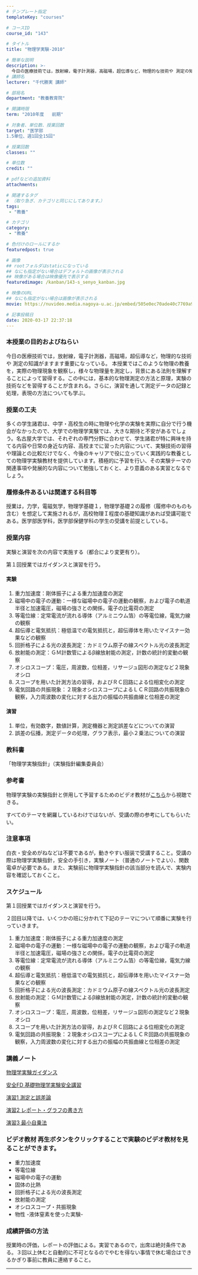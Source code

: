 ```yaml
---
# テンプレート指定
templateKey: "courses"

# コースID
course_id: "143"

# タイトル
title: "物理学実験-2010"

# 簡単な説明
description: >-
  今日の医療技術では，放射線，電子計測器，高磁場，超伝導など，物理的な技術や 測定の知識がますます重要になっている。 本授業ではこのような物理の教養を，実際の物理現象を観察し，様々な物理量を測定し，背景にある法則を理解することによって習得する。この中には，基本的な物理測定の方法と原理，実験の技術などを習得することが含まれる。さらに，演習を通して測定データの記録と処理，表現の方法についても学ぶ。 ...
# 講師名
lecturer: "千代勝実 講師"

# 部局名
department: "教養教育院"

# 開講時限
term: "2010年度	前期"

# 対象者、単位数、授業回数
target: "医学部
1.5単位、週1回全15回"

# 授業回数
classes: ""

# 単位数
credit: ""

# pdfなどの追加資料
attachments:

# 関連するタグ
# （取り急ぎ、カテゴリと同じにしてあります。）
tags:
 - "教養"

# カテゴリ
category:
 - "教養"

# 色付けのロールにするか
featuredpost: true

# 画像
## rootフォルダはstaticになっている
## なにも指定がない場合はデフォルトの画像が表示される
## 映像がある場合は映像優先で表示する
featuredimage: /kanban/143-s_senyo_kanban.jpg

# 映像のURL
## なにも指定がない場合は画像が表示される
movie: https://nuvideo.media.nagoya-u.ac.jp/embed/505e0ec70ade40c7769a9797c0a05c1e2945a846

# 記事投稿日
date: 2020-03-17 22:37:18
---
```


### 本授業の目的およびねらい

今日の医療技術では，放射線，電子計測器，高磁場，超伝導など，物理的な技術や 測定の知識がますます重要になっている。 本授業ではこのような物理の教養を，実際の物理現象を観察し，様々な物理量を測定し，背景にある法則を理解することによって習得する。この中には，基本的な物理測定の方法と原理，実験の技術などを習得することが含まれる。さらに，演習を通して測定データの記録と処理，表現の方法についても学ぶ。


### 授業の工夫

多くの学生諸君は、中学・高校生の時に物理や化学の実験を実際に自分で行う機会がなかったので、大学での物理学実験では、大きな期待と不安があるでしょう。名古屋大学では、それぞれの専門分野に合わせて、学生諸君が特に興味を持てる内容や日常の身近な内容、高校までに習った内容について、実験技術の習得や理論との比較だけでなく、今後のキャリアで役に立っていく実践的な教養としての物理学実験教材を提供しています。積極的に予習を行い、その実験テーマの関連事項や発展的な内容について勉強しておくと、より意義のある実習となるでしょう。







### 履修条件あるいは関連する科目等

授業は，力学，電磁気学，物理学基礎１，物理学基礎２の履修（履修中のものも含む）を想定して実施されるが，高校物理Ｉ程度の基礎知識があれば受講可能である。医学部医学科，医学部保健学科の学生の受講を前提としている。

### 授業内容

実験と演習を次の内容で実施する（都合により変更有り）。

第１回授業ではガイダンスと演習を行う。

#### 実験

1. 重力加速度：剛体振子による重力加速度の測定
2. 磁場中の電子の運動：一様な磁場中の電子の運動の観察，および電子の軌道半径と加速電圧，磁場の強さとの関係，電子の比電荷の測定
3. 等電位線：定常電流が流れる導体（アルミニウム箔）の等電位線，電気力線の観察
4. 超伝導と電気抵抗：極低温での電気抵抗と，超伝導体を用いたマイスナー効果などの観察
5. 回折格子による光の波長測定：カドミウム原子の線スペクトル光の波長測定
6. 放射能の測定：ＧＭ計数管によるβ線放射能の測定，計数の統計的変動の観察
7. オシロスコープ：電圧，周波数，位相差，リサージュ図形の測定など２現象オシロ
8. スコープを用いた計測方法の習得，およびＲＣ回路による位相変化の測定
9. 電気回路の共振現象：２現象オシロスコープによるＬＣＲ回路の共振現象の観察，入力周波数の変化に対する出力の振幅の共振曲線と位相差の測定

#### 演習

1. 単位，有効数字，数値計算，測定機器と測定誤差などについての演習
2. 誤差の伝播，測定データの処理，グラフ表示，最小２乗法についての演習

### 教科書

「物理学実験指針」（実験指針編集委員会）

### 参考書

物理学実験の実験指針と併用して予習するためのビデオ教材が[こちら](http://olms.media.nagoya-u.ac.jp/pex/)から視聴できる。

すべてのテーマを網羅しているわけではないが、受講の際の参考にしてもらいたい。

### 注意事項

白衣・安全めがねなどは不要であるが，動きやすい服装で受講すること。受講の際は物理学実験指針，安全の手引き，実験ノート（普通のノートでよい）、関数電卓が必要である。また、実験前に物理学実験指針の該当部分を読んで、実験内容を確認しておくこと。


<h3>スケジュール</h3>

<p>第１回授業ではガイダンスと演習を行う。</p>

<p>２回目以降では、いくつかの班に分かれて下記のテーマについて順番に実験を行っていきます。</p>

<ol>
<li>重力加速度：剛体振子による重力加速度の測定</li>
<li>磁場中の電子の運動：一様な磁場中の電子の運動の観察，および電子の軌道半径と加速電圧，磁場の強さとの関係，電子の比電荷の測定</li>
<li>等電位線：定常電流が流れる導体（アルミニウム箔）の等電位線，電気力線の観察</li>
<li>超伝導と電気抵抗：極低温での電気抵抗と，超伝導体を用いたマイスナー効果などの観察</li>
<li>回折格子による光の波長測定：カドミウム原子の線スペクトル光の波長測定</li>
<li>放射能の測定：ＧＭ計数管によるβ線放射能の測定，計数の統計的変動の観察</li>
<li>オシロスコープ：電圧，周波数，位相差，リサージュ図形の測定など２現象オシロ</li>
<li>スコープを用いた計測方法の習得，およびＲＣ回路による位相変化の測定</li>
<li>電気回路の共振現象：２現象オシロスコープによるＬＣＲ回路の共振現象の観察，入力周波数の変化に対する出力の振幅の共振曲線と位相差の測定</li>
</ol>



### 講義ノート

[物理学実験ガイダンス](http://ocw.nagoya-u.jp/files/143/guide.pdf) 

[安全FD 基礎物理学実験安全講習](http://ocw.nagoya-u.jp/files/143/guide.pdf) 

[演習1 測定と誤差論](http://ocw.nagoya-u.jp/files/143/Ex_1.pdf) 

[演習2 レポート・グラフの書き方](http://ocw.nagoya-u.jp/files/143/Ex_2.pdf) 

[演習3 最小自乗法](http://ocw.nagoya-u.jp/files/143/Ex_3.pdf) 

### ビデオ教材 再生ボタンをクリックすることで実験のビデオ教材を見ることができます。

* 重力加速度
* 等電位線
* 磁場中の電子の運動
* 固体の比熱
* 回折格子による光の波長測定
* 放射能の測定
* オシロスコープ・共振現象
* 物性 -液体窒素を使った実験-





### 成績評価の方法

授業時の評価，レポートの評価による。実習であるので，出席は絶対条件である。３回以上休むと自動的に不可となるのでやむを得ない事情で休む場合はできるかぎり事前に教員に連絡すること。



-----